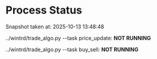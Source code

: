 # Process Status

Snapshot taken at: 2025-10-13 13:48:48

../wintrd/trade_algo.py --task price_update: **NOT RUNNING**

../wintrd/trade_algo.py --task buy_sell: **NOT RUNNING**

